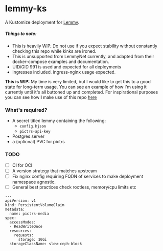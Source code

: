 # lemmy-ks


A Kustomize deployment for [Lemmy](https://github.com/LemmyNet/lemmy).


##### Things to note:

- This is heavily WIP. Do not use if you expect stability without constantly checking this repo while kinks are ironed.
- This is unsupported from LemmyNet currently, and adapted from their docker-compose examples and documentation.
- UID/GID 991 is used and expected for all deployments
- Ingresses included. ingress-nginx usage expected.


**This is WIP:** My time is very limited, but I would like to get this to a good state for long-term usage. You can see an example of how I'm using it currently until it's all buttoned up and completed. For inspirational purposes you can see how I make use of this repo [here](https://github.com/anthr76/infra/tree/federation/k8s/base/federation/lemmy)


### What's required?

- A secret titled lemmy containing the following:
  - `config.hjson` 
  - `pictrs-api-key`
- Postgres server
- a (optional) PVC for pictrs

### TODO

- [ ] CI for OCI
- [ ] A version strategy that matches upstream
- [ ] Fix nginx config requiring FQDN of services to make deployment namespace agnostic.
- [ ] General best practices check rootless, memory/cpu limits etc

```
---
apiVersion: v1
kind: PersistentVolumeClaim
metadata:
  name: pictrs-media
spec:
  accessModes:
  - ReadWriteOnce
  resources:
    requests:
      storage: 10Gi
  storageClassName: slow-ceph-block
```

